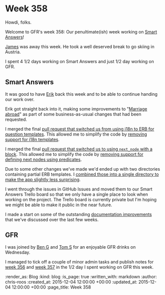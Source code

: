 Week 358
========

Howdi, folks.

Welcome to GFR's week 358: Our penultimate(ish) week working on [Smart Answers][smart-answers]!

[James][james-mead] was away this week. He took a well deserved break to go skiing in Austria.

I spent 4 1/2 days working on Smart Answers and just 1/2 day working on GFR.

## Smart Answers

It was good to have [Erik][erik-eide] back this week and to be able to continue handing our work over.

Erik got straight back into it, making some improvements to "[Marriage abroad][marriage-abroad]" as part of some business-as-usual changes that had been requested.

I merged the final [pull request that switched us from using i18n to ERB for question templates][pr-2160]. This allowed me to simplify the code by [removing support for i18n templates][pr-2167].

I merged the final [pull request that switched us to using `next_node` with a block][pr-2104]. This allowed me to simplify the code by [removing support for defining next nodes using predicates][pr-2163].

Due to some other changes we've made we'd ended up with two directories containing partial ERB templates. I [combined those into a single directory to make the app slightly less surprising][pr-2159].

I went through the issues in GitHub Issues and moved them to our Smart Answers Trello board so that we only have a single place to look when working on the project. The Trello board is currently private but I'm hoping we might be able to make it public in the near future.

I made a start on some of the outstanding [documentation improvements][pr-2169] that we've discussed over the last few weeks.

## GFR

I was joined by [Ben G][ben-griffiths] and [Tom S][tom-stuart] for an enjoyable GFR drinks on Wednesday.

I managed to tick off a couple of minor admin tasks and publish notes for [week 356][weeknotes-356] and [week 357][weeknotes-357] in the 1/2 day I spent working on GFR this week.

[ben-griffiths]: https://twitter.com/beng
[erik-eide]: https://github.com/erik-eide
[james-mead]: /james-mead
[marriage-abroad]: https://www.gov.uk/marriage-abroad
[pr-2104]: https://github.com/alphagov/smart-answers/pull/2104
[pr-2159]: https://github.com/alphagov/smart-answers/pull/2159
[pr-2160]: https://github.com/alphagov/smart-answers/pull/2160
[pr-2163]: https://github.com/alphagov/smart-answers/pull/2163
[pr-2167]: https://github.com/alphagov/smart-answers/pull/2167
[pr-2169]: https://github.com/alphagov/smart-answers/pull/2169
[smart-answers]: https://github.com/alphagov/smart-answers
[tom-stuart]: http://codon.com/
[weeknotes-356]: /week-356
[weeknotes-357]: /week-357

:render_as: Blog
:kind: blog
:is_page: true
:written_with: markdown
:author: chris-roos
:created_at: 2015-12-04 12:00:00 +00:00
:updated_at: 2015-12-04 12:00:00 +00:00
:page_title: Week 358
